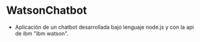 # WatsonChatbot
- Aplicación de un chatbot desarrollada bajo lenguaje node.js y con la api de ibm "ibm watson".
